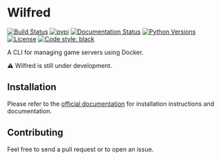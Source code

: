 # Wilfred

[![Build Status](https://travis-ci.com/wilfred-dev/wilfred.svg?branch=master)](https://travis-ci.com/wilfred-dev/wilfred)
[![pypi](https://img.shields.io/pypi/v/wilfred)](https://pypi.org/project/wilfred)
[![Documentation Status](https://readthedocs.org/projects/wilfred/badge/?version=latest)](https://wilfred.readthedocs.io/en/latest/?badge=latest)
[![Python Versions](https://img.shields.io/pypi/pyversions/wilfred)](https://pypi.org/project/wilfred)
[![License](https://img.shields.io/github/license/wilfred-dev/wilfred?color=6a0dad)](LICENSE)
[![Code style: black](https://img.shields.io/badge/code%20style-black-000000.svg)](https://github.com/psf/black)

A CLI for managing game servers using Docker.

⚠️ Wilfred is still under development.

## Installation

Please refer to the [official documentation](https://wilfred.readthedocs.io/en/latest/?badge=latest) for installation instructions and documentation.

## Contributing

Feel free to send a pull request or to open an issue.
